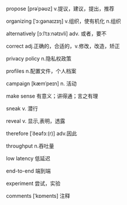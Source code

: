 propose [prəˈpəʊz] v.提议，建议，提出，推荐

organizing [ˈɔ:ɡənaɪzɪŋ] v.组织，使有机化 n.组织 

alternatively [ɔːlˈtɜːnətɪvli] adv. 或者，要不

correct adj.正确的，合适的，v.修改，改造，矫正

privacy policy n.隐私权政策

profiles n.配置文件，个人档案

campaign [kæmˈpeɪn] n. 活动

make sense 有意义；讲得通；言之有理

sneak v. 潜行

reveal v. 显示,表明，透露

therefore [ˈðeəfɔː(r)] adv.因此

throughput n.吞吐量

low latency 低延迟

end-to-end 端到端

experiment 尝试，实验

comments [ˈkɒments] 注释

